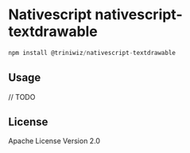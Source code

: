 # Nativescript nativescript-textdrawable

```javascript
npm install @triniwiz/nativescript-textdrawable
```

## Usage

// TODO

## License

Apache License Version 2.0
